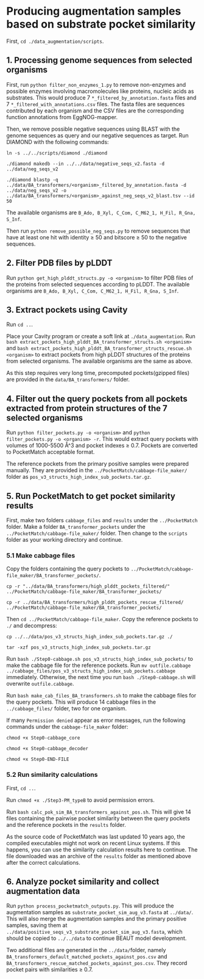 # Producing augmentation samples based on substrate pocket similarity
First, `cd ./data_augmentation/scripts`.
## 1. Processing genome sequences from selected organisms
First, run `python filter_non_enzymes_1.py` to remove non-enzymes and possible enzymes involving macromolecules like
proteins, nucleic acids as substrates. This would produce 7 `*_filtered_by_annotation.fasta` files and 
7 `*_filtered_with_annotations.csv` files. The fasta files are sequences contributed by each organism and the CSV files
are the corresponding function annotations from EggNOG-mapper.

Then, we remove possible negative sequences using BLAST with the genome sequences as query and our negative sequences as target.
Run DIAMOND with the following commands:

`ln -s ../../scripts/diamond ./diamond`

`./diamond makedb --in ../../data/negative_seqs_v2.fasta -d ../data/neg_seqs_v2`

`./diamond blastp -q ../data/BA_transformers/<organism>_filtered_by_annotation.fasta -d ../data/neg_seqs_v2 -o ../data/BA_transformers/<organism>_against_neg_seqs_v2_blast.tsv --id 50`

The available organisms are `B_Ado, B_Xyl, C_Com, C_M62_1, H_Fil, R_Gna, S_Inf`.

Then run `python remove_possible_neg_seqs.py` to remove sequences that have at least one hit
with identity &#8805; 50 and bitscore &#8805; 50 to the negative sequences. 
## 2. Filter PDB files by pLDDT
Run `python get_high_plddt_structs.py -o <organism>` to filter PDB files of the proteins from selected sequences according to
pLDDT. The available organisms are `B_Ado, B_Xyl, C_Com, C_M62_1, H_Fil, R_Gna, S_Inf`.
## 3. Extract pockets using Cavity
Run `cd ..`.

Place your Cavity program or create a soft link at `./data_augmentation`.
Run `bash extract_pockets_high_plddt_BA_transformer_structs.sh <organism>`
and `bash extract_pockets_high_plddt_BA_transformer_structs_rescue.sh <organism>`
to extract pockets from high pLDDT structures
of the proteins from selected organisms.
The available organisms are the same as above.

As this step requires very long time, precomputed pockets(gzipped files) are provided 
in the `data/BA_transformers/` folder. 
## 4. Filter out the query pockets from all pockets extracted from protein structures of the 7 selected organisms
Run `python filter_pockets.py -o <organism>` and `python filter_pockets.py -o <organism> -r`.
This would extract query pockets with volumes of 1000-5500 &#x00C5;^3 and pocket indexes &#x2265; 0.7.
Pockets are converted to PocketMatch acceptable format. 

The reference pockets from the primary positive samples were prepared manually.
They are provided in the `../PocketMatch/cabbage-file_maker/` folder
as `pos_v3_structs_high_index_sub_pockets.tar.gz`.
## 5. Run PocketMatch to get pocket similarity results
First, make two folders `cabbage_files` and `results` under the `../PocketMatch` folder.
Make a folder `BA_transformer_pockets` under the `../PocketMatch/cabbage-file_maker/` folder.
Then change to the `scripts` folder as your working directory and continue.
### 5.1 Make cabbage files
Copy the folders containing the query pockets to `../PocketMatch/cabbage-file_maker/BA_transformer_pockets/`.

`cp -r "../data/BA_transformers/high_plddt_pockets_filtered/" ../PocketMatch/cabbage-file_maker/BA_transformer_pockets/`

`cp -r ../data/BA_transformers/high_plddt_pockets_rescue_filtered/ ../PocketMatch/cabbage-file_maker/BA_transformer_pockets/`

Then `cd ../PocketMatch/cabbage-file_maker`. Copy the reference pockets to `./` and decompress:

`cp ../../data/pos_v3_structs_high_index_sub_pockets.tar.gz ./`

`tar -xzf pos_v3_structs_high_index_sub_pockets.tar.gz`

Run `bash ./Step0-cabbage.sh pos_v3_structs_high_index_sub_pockets/` to make the
cabbage file for the reference pockets. Run `mv outfile.cabbage ../cabbage_files/pos_v3_structs_high_index_sub_pockets.cabbage`
immediately. Otherwise, the next time you run `bash ./Step0-cabbage.sh` will 
overwrite `outfile.cabbage`.

Run `bash make_cab_files_BA_transformers.sh` to make the cabbage files for the
query pockets. This will produce 14 cabbage files in the `../cabbage_files/`
folder, two for one organism.

If many `Permission denied` appear as error messages, run the following 
commands under the `cabbage-file_maker` folder:

`chmod +x Step0-cabbage_core`

`chmod +x Step0-cabbage_decoder`

`chmod +x Step0-END-FILE`
### 5.2 Run similarity calculations
First, `cd ..`.

Run `chmod +x ./Step3-PM_typeB` to avoid permission errors.

Run `bash calc_pok_sim_BA_transformers_against_pos.sh`.
This will give 14 files containing the pairwise pocket similarity
between the query pockets and the reference pockets in the `results` folder.

As the source code of PocketMatch was last updated 10 years ago, the compiled executables might not work on recent
Linux systems. If this happens, you can use the similarity calculation results here to continue. The file downloaded was
an archive of the `results` folder as mentioned above after the correct calculations.
## 6. Analyze pocket similarity and collect augmentation data
Run `python process_pocketmatch_outputs.py`.
This will produce the augmentation samples as `substrate_pocket_sim_aug_v3.fasta` at `../data/`.
This will also merge the augmentation samples and the primary positive samples, saving them at
`../data/positive_seqs_v3_substrate_pocket_sim_aug_v3.fasta`, which should be copied to `../../data`
to continue BEAUT model development.

Two additional files are generated in the `../data/`folder, namely `BA_transformers_default_matched_pockets_against_pos.csv`
and `BA_transformers_rescue_matched_pockets_against_pos.csv`.
They record pocket pairs with similarities &#x2265; 0.7. 